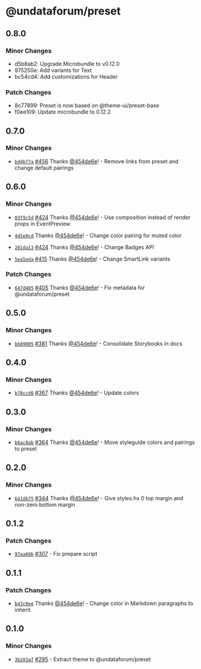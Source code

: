 # @undataforum/preset

## 0.8.0

### Minor Changes

- d5b8ab2: Upgrade Microbundle to v0.12.0
- 975250e: Add variants for Text
- bc54cd4: Add customizations for Header

### Patch Changes

- 8c77899: Preset is now based on @theme-ui/preset-base
- f0ee109: Update microbundle to 0.12.2

## 0.7.0

### Minor Changes

- [`bd4bf7a`](https://github.com/UNDataForum/design-system/commit/bd4bf7a1bbe04ea909d64cc3ae6a30776e830a48)
  [#456](https://github.com/UNDataForum/design-system/pull/456) Thanks
  [@454de6e](https://github.com/454de6e)! - Remove links from preset and change
  default pairings

## 0.6.0

### Minor Changes

- [`03f9c5d`](https://github.com/UNDataForum/design-system/commit/03f9c5d3f991642ee81812fa9d1985a735237a6c)
  [#424](https://github.com/UNDataForum/design-system/pull/424) Thanks
  [@454de6e](https://github.com/454de6e)! - Use composition instead of render
  props in EventPreview

* [`4d5e0cd`](https://github.com/UNDataForum/design-system/commit/4d5e0cd3962b7786c2776b745a7f7291345f2592)
  Thanks [@454de6e](https://github.com/454de6e)! - Change color pairing for
  muted color

- [`281da13`](https://github.com/UNDataForum/design-system/commit/281da1389467080653e5945bbd9fd8798af982e3)
  [#424](https://github.com/UNDataForum/design-system/pull/424) Thanks
  [@454de6e](https://github.com/454de6e)! - Change Badges API

* [`5ea5eda`](https://github.com/UNDataForum/design-system/commit/5ea5edaaac6e613c5a31f86e40ff3e65ddf16624)
  [#415](https://github.com/UNDataForum/design-system/pull/415) Thanks
  [@454de6e](https://github.com/454de6e)! - Change SmartLink variants

### Patch Changes

- [`647d485`](https://github.com/UNDataForum/design-system/commit/647d485e1d0bb6e037850434b82195a59f3f7524)
  [#405](https://github.com/UNDataForum/design-system/pull/405) Thanks
  [@454de6e](https://github.com/454de6e)! - Fix metadata for @undataforum/preset

## 0.5.0

### Minor Changes

- [`bb89005`](https://github.com/UNDataForum/design-system/commit/bb8900574ffe0a9fe28d8a7e5851e60347e84e71)
  [#381](https://github.com/UNDataForum/design-system/pull/381) Thanks
  [@454de6e](https://github.com/454de6e)! - Consolidate Storybooks in docs

## 0.4.0

### Minor Changes

- [`b70ccd6`](https://github.com/UNDataForum/design-system/commit/b70ccd6993f2e610e670b0e8f7c97fcfafc53cfd)
  [#367](https://github.com/UNDataForum/design-system/pull/367) Thanks
  [@454de6e](https://github.com/454de6e)! - Update colors

## 0.3.0

### Minor Changes

- [`b8ac8ab`](https://github.com/UNDataForum/design-system/commit/b8ac8ab3693ecc927743b30d8a19b81836dd3793)
  [#364](https://github.com/UNDataForum/design-system/pull/364) Thanks
  [@454de6e](https://github.com/454de6e)! - Move styleguide colors and pairings
  to preset

## 0.2.0

### Minor Changes

- [`641db75`](https://github.com/UNDataForum/design-system/commit/641db75ddc6fb2f4a8452907079b933591e87b0e)
  [#344](https://github.com/UNDataForum/design-system/pull/344) Thanks
  [@454de6e](https://github.com/454de6e)! - Give styles.hx 0 top margin and
  non-zero bottom margin

## 0.1.2

### Patch Changes

- [`97aa60b`](https://github.com/UNDataForum/design-system/commit/97aa60bdd719ad5c457d261de1f7253a0e3c6c73)
  [#307](https://github.com/UNDataForum/design-system/pull/307) - Fix prepare
  script

## 0.1.1

### Patch Changes

- [`b43c0ee`](https://github.com/UNDataForum/design-system/commit/b43c0eef5cd693871af65fb52ea2edfeb613b4d5)
  Thanks [@454de6e](https://github.com/454de6e)! - Change color in Markdown
  paragraphs to inherit

## 0.1.0

### Minor Changes

- [`3b283af`](https://github.com/UNDataForum/design-system/commit/3b283af00891e422601e8fa7c56e4f49cd243647)
  [#295](https://github.com/UNDataForum/design-system/pull/295) - Extract theme
  to @undataforum/preset
